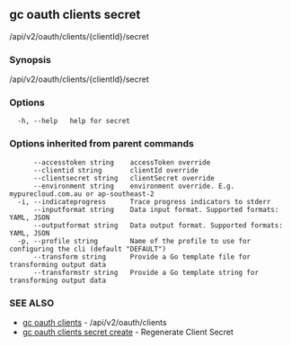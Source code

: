 ## gc oauth clients secret

/api/v2/oauth/clients/{clientId}/secret

### Synopsis

/api/v2/oauth/clients/{clientId}/secret

### Options

```
  -h, --help   help for secret
```

### Options inherited from parent commands

```
      --accesstoken string    accessToken override
      --clientid string       clientId override
      --clientsecret string   clientSecret override
      --environment string    environment override. E.g. mypurecloud.com.au or ap-southeast-2
  -i, --indicateprogress      Trace progress indicators to stderr
      --inputformat string    Data input format. Supported formats: YAML, JSON
      --outputformat string   Data output format. Supported formats: YAML, JSON
  -p, --profile string        Name of the profile to use for configuring the cli (default "DEFAULT")
      --transform string      Provide a Go template file for transforming output data
      --transformstr string   Provide a Go template string for transforming output data
```

### SEE ALSO

* [gc oauth clients](gc_oauth_clients.html)	 - /api/v2/oauth/clients
* [gc oauth clients secret create](gc_oauth_clients_secret_create.html)	 - Regenerate Client Secret


